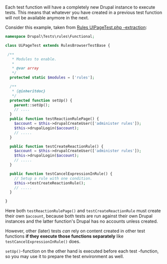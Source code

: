 Each test function will have a completely new Drupal instance to execute tests. This means that whatever you have created in a previous test function will not be available anymore in the next.

Consider this example, taken from [Rules UIPageTest.php -extraction](http://cgit.drupalcode.org/rules/tree/tests/src/Functional/UiPageTest.php?h=8.x-3.x "Rules UIPageTest.php -file extraction"):

```php
namespace Drupal\Tests\rules\Functional;

class UiPageTest extends RulesBrowserTestBase {

 /**
   * Modules to enable.
   *
   * @var array
   */
  protected static $modules = ['rules'];

  /**
   * {@inheritdoc}
   */
  protected function setUp() {
    parent::setUp();
    // ....
  }
  public function testReactionRulePage() {
    $account = $this->drupalCreateUser(['administer rules']);
    $this->drupalLogin($account);
    // .....
  }

  public function testCreateReactionRule() {
    $account = $this->drupalCreateUser(['administer rules']);
    $this->drupalLogin($account);
    // .....
  }

  public function testCancelExpressionInRule() {
    // Setup a rule with one condition.
    $this->testCreateReactionRule();
    // .....
  }

}

```

Here both `testReactionRulePage()` and `testCreateReactionRule` must create their own `$account`, because both tests are run against their own Drupal instances and the latter function's Drupal has no accounts unless created.

However, other (later) tests _can_ rely on content created in other test functions **if they execute those functions separately** like `testCancelExpressionInRule()` does.

`setUp()`\-function on the other hand is executed before each test -function, so you may use it to prepare the test environment as well.